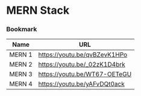 # MERN Stack

### Bookmark

Name | URL
--- | ---
MERN 1 | https://youtu.be/qvBZevK1HPo
MERN 2 | https://youtu.be/_02zK1D4brk
MERN 3 | https://youtu.be/WT67-OETeGU
MERN 4 | https://youtu.be/yAFvDQt0ack
